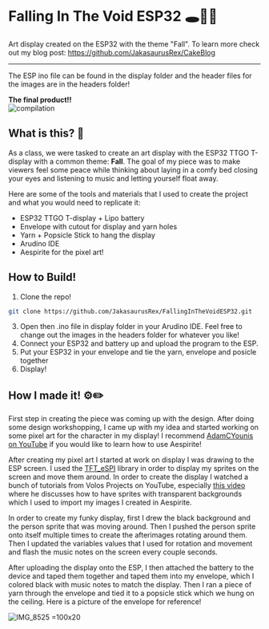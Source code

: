 # Falling In The Void ESP32 🕳️🍂🎵
Art display created on the ESP32 with the theme "Fall". To learn more check out my blog post: https://github.com/JakasaurusRex/CakeBlog

***

The ESP ino file can be found in the display folder and the header files for the images are in the headers folder!

**The final product!!**\
![compilation](https://github.com/user-attachments/assets/cff865c5-66ac-42ee-b49b-f6057763ecab)

## What is this? 🎨
As a class, we were tasked to create an art display with the ESP32 TTGO T-display with a common theme: **Fall**. The goal of my piece was to make viewers feel some peace while thinking about laying in a comfy bed closing your eyes and listening to music and letting yourself float away. 

Here are some of the tools and materials that I used to create the project and what you would need to replicate it:  
- ESP32 TTGO T-display + Lipo battery
- Envelope with cutout for display and yarn holes
- Yarn + Popsicle Stick to hang the display
- Arudino IDE
- Aespirite for the pixel art!


## How to Build!
1. Clone the repo!
```bash
git clone https://github.com/JakasaurusRex/FallingInTheVoidESP32.git
```
3. Open then .ino file in display folder in your Arudino IDE. Feel free to change out the images in the headers folder for whatever you like! 
4. Connect your ESP32 and battery up and upload the program to the ESP.
5. Put your ESP32 in your envelope and tie the yarn, envelope and posicle together
6. Display!


## How I made it! ⚙️✏️

First step in creating the piece was coming up with the design. After doing some design workshopping, I came up with my idea and started working on some pixel art for the character in my display! I recommend [AdamCYounis on YouTube](https://www.youtube.com/watch?v=59Y6OTzNrhk&t=45s&ab_channel=AdamCYounis) if you would like to learn how to use Aespirite!

After creating my pixel art I started at work on display I was drawing to the ESP screen. I used the [TFT_eSPI](https://github.com/Bodmer/TFT_eSPI) library in order to display my sprites on the screen and move them around. In order to create the display I watched a bunch of tutorials from Volos Projects on YouTube, especially [this video](https://www.youtube.com/watch?v=U4jOFLFNZBI&ab_channel=VolosProjects) where he discusses how to have sprites with transparent backgrounds which I used to import my images I created in Aespirite. 

In order to create my funky display, first I drew the black background and the person sprite that was moving around. Then I pushed the person sprite onto itself multiple times to create the afterimages rotating around them. Then I updated the variables values that I used for rotation and movement and flash the music notes on the screen every couple seconds. 

After uploading the display onto the ESP, I then attached the battery to the device and taped them together and taped them into my envelope, which I colored black with music notes to match the display. Then I ran a piece of yarn through the envelope and tied it to a popsicle stick which we hung on the ceiling. Here is a picture of the envelope for reference!

![IMG_8525 =100x20](https://github.com/user-attachments/assets/43b45b57-20ef-4173-a7bc-2eb4713d1a58)
